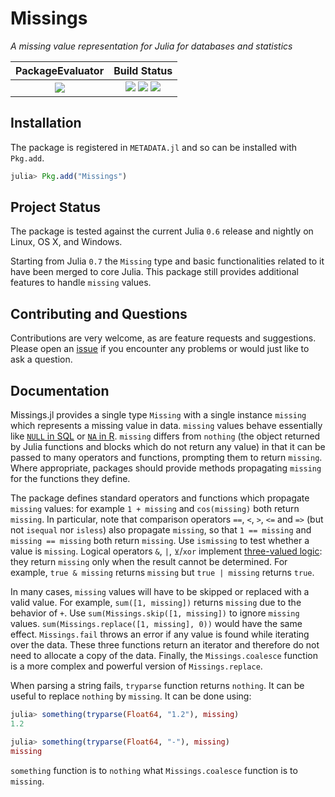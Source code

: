 
# Missings

*A missing value representation for Julia for databases and statistics*

| **PackageEvaluator**                                            | **Build Status**                                                                                |
|:---------------------------------------------------------------:|:-----------------------------------------------------------------------------------------------:|
|[![][pkg-0.6-img]][pkg-0.6-url] | [![][travis-img]][travis-url] [![][appveyor-img]][appveyor-url] [![][codecov-img]][codecov-url] |


## Installation

The package is registered in `METADATA.jl` and so can be installed with `Pkg.add`.

```julia
julia> Pkg.add("Missings")
```

## Project Status

The package is tested against the current Julia `0.6` release and nightly on Linux, OS X, and Windows.

Starting from Julia `0.7` the `Missing` type and basic functionalities related to it have been merged to core Julia.
This package still provides additional features to handle `missing` values.

## Contributing and Questions

Contributions are very welcome, as are feature requests and suggestions. Please open an
[issue][issues-url] if you encounter any problems or would just like to ask a question.


[docs-latest-img]: https://img.shields.io/badge/docs-latest-blue.svg
[docs-latest-url]: https://JuliaData.github.io/Missings.jl/latest

[docs-stable-img]: https://img.shields.io/badge/docs-stable-blue.svg
[docs-stable-url]: https://JuliaData.github.io/Missings.jl/stable

[travis-img]: https://travis-ci.org/JuliaData/Missings.jl.svg?branch=master
[travis-url]: https://travis-ci.org/JuliaData/Missings.jl

[appveyor-img]: https://ci.appveyor.com/api/projects/status/8jvl7wf1droa9h91?svg=true
[appveyor-url]: https://ci.appveyor.com/project/quinnj/missings-jl

[codecov-img]: https://codecov.io/gh/JuliaData/Missings.jl/branch/master/graph/badge.svg
[codecov-url]: https://codecov.io/gh/JuliaData/Missings.jl

[issues-url]: https://github.com/JuliaData/Missings.jl/issues

[pkg-0.6-img]: http://pkg.julialang.org/badges/Missings_0.6.svg
[pkg-0.6-url]: http://pkg.julialang.org/?pkg=Missings

## Documentation

Missings.jl provides a single type `Missing` with a single instance `missing` which represents a missing value in data. `missing` values behave essentially like [`NULL` in SQL](https://en.wikipedia.org/wiki/NULL_(SQL)) or [`NA` in R](https://cran.r-project.org/doc/manuals/r-release/R-lang.html#NA-handling). `missing` differs from `nothing` (the object returned by Julia functions and blocks which do not return any value) in that it can be passed to many operators and functions, prompting them to return `missing`. Where appropriate, packages should provide methods propagating `missing` for the functions they define.

The package defines standard operators and functions which propagate `missing` values: for example `1 + missing` and `cos(missing)` both return `missing`. In particular, note that comparison operators `==`, `<`, `>`, `<=` and `=>` (but not `isequal` nor `isless`) also propagate `missing`, so that `1 == missing` and `missing == missing` both return `missing`. Use `ismissing` to test whether a value is `missing`. Logical operators `&`, `|`, `⊻`/`xor` implement [three-valued logic](https://en.wikipedia.org/wiki/Three-valued_logic): they return `missing` only when the result cannot be determined. For example, `true & missing` returns `missing` but `true | missing` returns `true`.

In many cases, `missing` values will have to be skipped or replaced with a valid value. For example, `sum([1, missing])` returns `missing` due to the behavior of `+`. Use `sum(Missings.skip([1, missing])` to ignore `missing` values. `sum(Missings.replace([1, missing], 0))` would have the same effect. `Missings.fail` throws an error if any value is found while iterating over the data. These three functions return an iterator and therefore do not need to allocate a copy of the data. Finally, the `Missings.coalesce` function is a more complex and powerful version of `Missings.replace`.

When parsing a string fails, `tryparse` function returns `nothing`. It can be useful to replace `nothing` by `missing`. It can be done using:

```julia
julia> something(tryparse(Float64, "1.2"), missing)
1.2

julia> something(tryparse(Float64, "-"), missing)
missing
```

`something` function is to `nothing` what `Missings.coalesce` function is to `missing`.
